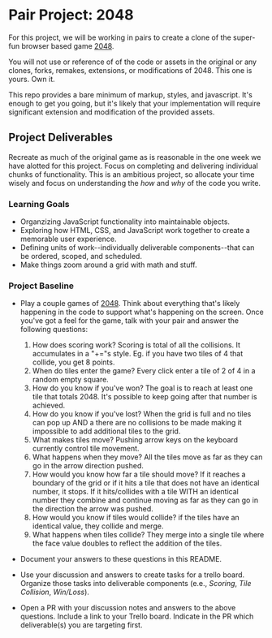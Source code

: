 # Pair Project: 2048
For this project, we will be working in pairs to create a clone of the super-fun browser based game [2048](http://gabrielecirulli.github.io/2048/).

You will not use or reference of of the code or assets in the original or any clones, forks, remakes, extensions, or modifications of 2048. This one is yours. Own it.

This repo provides a bare minimum of markup, styles, and javascript. It's enough to get you going, but it's likely that your implementation will require significant extension and modification of the provided assets.

## Project Deliverables
Recreate as much of the original game as is reasonable in the one week we have alotted for this project. Focus on completing and delivering individual chunks of functionality. This is an ambitious project, so allocate your time wisely and focus on understanding the _how_ and _why_ of the code you write.

### Learning Goals
- Organzizing JavaScript functionality into maintainable objects.
- Exploring how HTML, CSS, and JavaScript work together to create a memorable user experience.
- Defining units of work--individually deliverable components--that can be ordered, scoped, and scheduled.
- Make things zoom around a grid with math and stuff.

### Project Baseline
- Play a couple games of [2048](http://gabrielecirulli.github.io/2048/). Think about everything that's likely happening in the code to support what's happening on the screen. Once you've got a feel for the game, talk with your pair and answer the following questions:
  1. How does scoring work?
      Scoring is total of all the collisions. It accumulates in a "+="s style. Eg. if you have two tiles of 4 that collide, you get 8 points.
  2. When do tiles enter the game?
      Every click enter a tile of 2 of 4 in a random empty square.
  3. How do you know if you've won?
      The goal is to reach at least one tile that totals 2048. It's possible to keep going after that number is achieved.
  4. How do you know if you've lost?
      When the grid is full and no tiles can pop up AND a there are no collisions to be made making it impossible to add additional tiles to the grid. 
  5. What makes tiles move?
      Pushing arrow keys on the keyboard currently control tile movement.
  6. What happens when they move?
      All the tiles move as far as they can go in the arrow direction pushed. 
  7. How would you know how far a tile should move?
      If it reaches a boundary of the grid or if it hits a tile that does not have an identical number, it stops. If it hits/collides with a tile WITH an identical number they combine and continue moving as far as they can go in the direction the arrow was pushed.
  8. How would you know if tiles would collide?
      if the tiles have an identical value, they collide and merge.
  9. What happens when tiles collide?
      They merge into a single tile where the face value doubles to reflect the addition of the tiles.

- Document your answers to these questions in this README.
- Use your discussion and answers to create tasks for a trello board. Organize those tasks into deliverable components (e.e., _Scoring_, _Tile Collision_, _Win/Loss_).
- Open a PR with your discussion notes and answers to the above questions. Include a link to your Trello board. Indicate in the PR which deliverable(s) you are targeting first.
